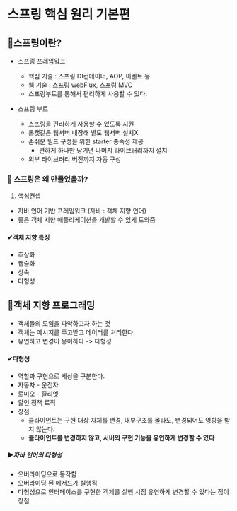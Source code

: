 # 스프링 핵심 원리 기본편 #
## 🌱스프링이란?
- 스프링 프레임워크
  - 핵심 기술 : 스프링 DI컨테이너, AOP, 이벤트 등
  - 웹 기술 : 스프링 webFlux, 스프링 MVC
  - 스프링부트를 통해서 편리하게 사용할 수 있다.

- 스프링 부트
  - 스프링을 편리하게 사용할 수 있도록 지원
  - 톰캣같은 웹서버 내장해 별도 웹서버 설치X
  - 손쉬운 빌드 구성을 위한 starter 종속성 제공
    - 편하게 하나만 당기면 나머지 라이브러리까지 설치
  - 외부 라이브러리 버전까지 자동 구성

### 🌱 스프링은 왜 만들었을까?
1. 핵심컨셉
  - 자바 언어 기반 프레임워크 (자바 : 객체 지향 언어)
  - 좋은 객체 지향 애플리케이션을 개발할 수 있게 도와줌
#### ✔객체 지향 특징
- 추상화
- 캡슐화
- 상속
- 다형성

## 🌟객체 지향 프로그래밍
- 객체들의 모임을 파악하고자 하는 것
- 객체는 메시지를 주고받고 데이터를 처리한다.
- 유연하고 변경이 용이하다 -> 다형성

#### ✔다형성
- 역할과 구현으로 세상을 구분한다.
- 자동차 - 운전자
- 로미오 - 줄리엣
- 할인 정책 로직
- 장점
  - 클라이언트는 구현 대상 자체를 변경, 내부구조를 몰라도, 변경되어도 영향을 받지 않는다.
  - <b> 클라이언트를 변경하지 않고, 서버의 구현 기능을 유연하게 변경할 수 있다 </b>

##### ▶자바 언어의 다형성
- 오버라이딩으로 동작함
- 오버라이딩 된 메서드가 실행됨
- 다형성으로 인터페이스를 구현한 객체를 실행 시점 유연하게 변경할 수 있다는 점이 장점


